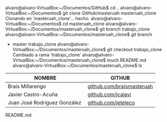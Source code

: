alvaro@alvaro-VirtualBox:~/Documentos/GitHub$ cd ..
alvaro@alvaro-VirtualBox:~/Documentos$ git clone GitHub/masteruah masteruah_clone
Clonando en 'masteruah_clone'...
hecho.
alvaro@alvaro-VirtualBox:~/Documentos$ cd masteruah_clone
alvaro@alvaro-VirtualBox:~/Documentos/masteruah_clone$ git branch trabajo_clone
alvaro@alvaro-VirtualBox:~/Documentos/masteruah_clone$ git branch
* master
  trabajo_clone
alvaro@alvaro-VirtualBox:~/Documentos/masteruah_clone$ git checkout trabajo_clone
Cambiado a rama 'trabajo_clone'
alvaro@alvaro-VirtualBox:~/Documentos/masteruah_clone$ touch README.md
alvaro@alvaro-VirtualBox:~/Documentos/masteruah_clone$ ls


| NOMBRE | GITHUB |
| ------ | ------ |
|  Brais Millarengo  |  [github.com/braismasteruah](https://github.com/braismasteruah)  |
|  Javier Castro-Acuña  |  [github.com/jcajavi](https://github.com/jcajavi)  |
|  Juan José Rodríguez González   |  [github.com/jeteleco](https://github.com/jeteleco)  |



README.md

